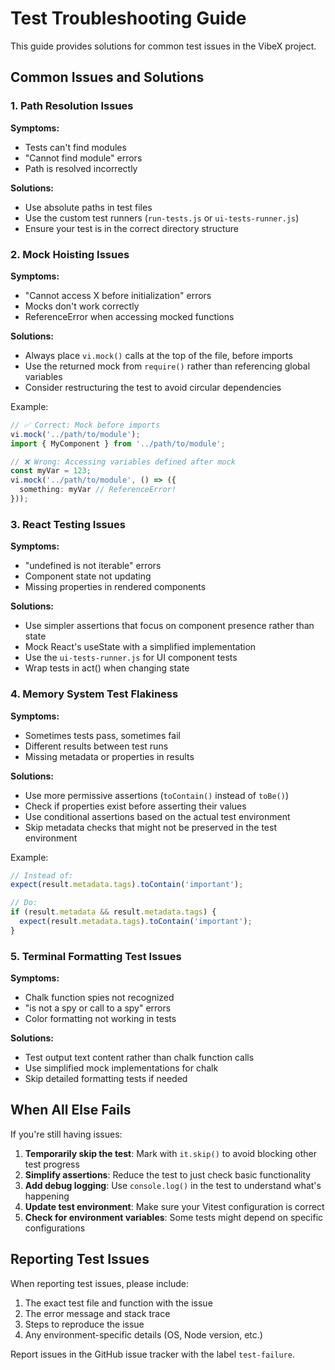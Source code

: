 # Test Troubleshooting Guide

This guide provides solutions for common test issues in the VibeX project.

## Common Issues and Solutions

### 1. Path Resolution Issues

**Symptoms:**
- Tests can't find modules
- "Cannot find module" errors
- Path is resolved incorrectly

**Solutions:**
- Use absolute paths in test files
- Use the custom test runners (`run-tests.js` or `ui-tests-runner.js`)
- Ensure your test is in the correct directory structure

### 2. Mock Hoisting Issues

**Symptoms:**
- "Cannot access X before initialization" errors
- Mocks don't work correctly
- ReferenceError when accessing mocked functions

**Solutions:**
- Always place `vi.mock()` calls at the top of the file, before imports
- Use the returned mock from `require()` rather than referencing global variables
- Consider restructuring the test to avoid circular dependencies

Example:
```typescript
// ✅ Correct: Mock before imports
vi.mock('../path/to/module');
import { MyComponent } from '../path/to/module';

// ❌ Wrong: Accessing variables defined after mock
const myVar = 123;
vi.mock('../path/to/module', () => ({
  something: myVar // ReferenceError!
}));
```

### 3. React Testing Issues

**Symptoms:**
- "undefined is not iterable" errors
- Component state not updating
- Missing properties in rendered components

**Solutions:**
- Use simpler assertions that focus on component presence rather than state
- Mock React's useState with a simplified implementation
- Use the `ui-tests-runner.js` for UI component tests
- Wrap tests in act() when changing state

### 4. Memory System Test Flakiness

**Symptoms:**
- Sometimes tests pass, sometimes fail
- Different results between test runs
- Missing metadata or properties in results

**Solutions:**
- Use more permissive assertions (`toContain()` instead of `toBe()`)
- Check if properties exist before asserting their values
- Use conditional assertions based on the actual test environment
- Skip metadata checks that might not be preserved in the test environment

Example:
```typescript
// Instead of:
expect(result.metadata.tags).toContain('important');

// Do:
if (result.metadata && result.metadata.tags) {
  expect(result.metadata.tags).toContain('important');
}
```

### 5. Terminal Formatting Test Issues

**Symptoms:**
- Chalk function spies not recognized
- "is not a spy or call to a spy" errors
- Color formatting not working in tests

**Solutions:**
- Test output text content rather than chalk function calls
- Use simplified mock implementations for chalk
- Skip detailed formatting tests if needed

## When All Else Fails

If you're still having issues:

1. **Temporarily skip the test**: Mark with `it.skip()` to avoid blocking other test progress
2. **Simplify assertions**: Reduce the test to just check basic functionality
3. **Add debug logging**: Use `console.log()` in the test to understand what's happening
4. **Update test environment**: Make sure your Vitest configuration is correct
5. **Check for environment variables**: Some tests might depend on specific configurations

## Reporting Test Issues

When reporting test issues, please include:

1. The exact test file and function with the issue
2. The error message and stack trace
3. Steps to reproduce the issue
4. Any environment-specific details (OS, Node version, etc.)

Report issues in the GitHub issue tracker with the label `test-failure`.